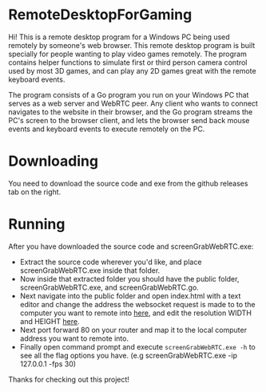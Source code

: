 # RemoteDesktopForGaming
Hi! This is a remote desktop program for a Windows PC being used remotely by someone's web browser. 
This remote desktop program is built specially for people wanting to play video games remotely.
The program contains helper functions to simulate first or third person camera control used by most 3D games, and can play any 2D games
great with the remote keyboard events.

The program consists of a Go program you run on your Windows PC that serves as a web server and WebRTC peer.
Any client who wants to connect navigates to the website in their browser, and the Go program streams the PC's
screen to the browser client, and lets the browser send back mouse events and keyboard events to execute remotely on the PC.

# Downloading
You need to download the source code and exe from the github releases tab on the right.

# Running
After you have downloaded the source code and screenGrabWebRTC.exe:

 - Extract the source code wherever you'd like, and place screenGrabWebRTC.exe inside that folder.
 - Now inside that extracted folder you should have the public folder, screenGrabWebRTC.exe, and screenGrabWebRTC.go.
 - Next navigate into the public folder and open index.html with a text editor and change the address the websocket request is made to to the computer you want to remote into [here](https://github.com/wawesomeNOGUI/RemoteDesktopForGaming/blob/948e7983cd68dee31316d20a1ad2485d74ddf1ef/public/index.html#L126), and edit the resolution WIDTH and HEIGHT [here](https://github.com/wawesomeNOGUI/RemoteDesktopForGaming/blob/73c50184bf5a2e5f5fb285502605c3681292feaf/public/index.html#L33).
 - Next port forward 80 on your router and map it to the local computer address you want to remote into.
 - Finally open command prompt and execute `screenGrabWebRTC.exe -h` to see all the flag options you have. (e.g screenGrabWebRTC.exe -ip 127.0.0.1 -fps 30)
 
 Thanks for checking out this project!
